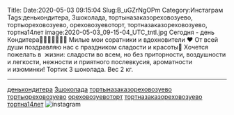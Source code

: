 Title:
Date:2020-05-03 09:15:04
Slug:B_uGZrNgOPm
Category:Инстаграм
Tags:денькондитера, 3шоколада, тортыназаказореховозуево, тортыореховозуево, ореховозуевоторт, тортназаказореховозуево, тортна14лет
image:2020-05-03_09-15-04_UTC_tntl.jpg
Сегодня - день Кондитера🎂🧁🍨🍰🍩🍮🍪 Милые мои соратники и вдохновители ❤
От всей души поздравляю нас с праздником сладости и красоты🎉
Хочется пожелать в  жизни: сладости во всем, но без приторности, воздушности и легкости, нежности и приятного послевкусия, ароматности и изюминки!
Тортик 3 шоколада. Вес 2 кг.
___________________________
[денькондитера]({tag}денькондитера) [3шоколада]({tag}3шоколада) [тортыназаказореховозуево]({tag}тортыназаказореховозуево) [тортыореховозуево]({tag}тортыореховозуево) [ореховозуевоторт]({tag}ореховозуевоторт) [тортназаказореховозуево]({tag}тортназаказореховозуево) [тортна14лет]({tag}тортна14лет)
![instagram]({attach}images/2020-05-03_09-15-04_UTC.jpg)
